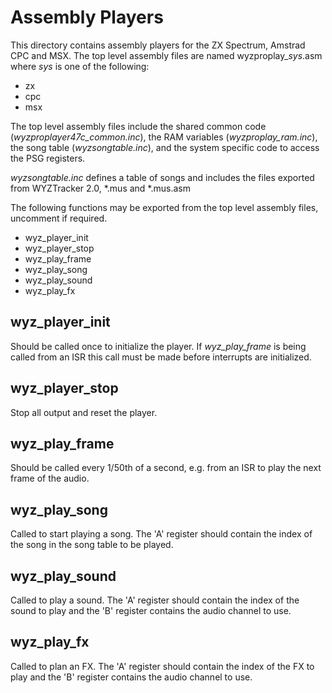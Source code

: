 # Assembly Players

This directory contains assembly players for the ZX Spectrum, Amstrad CPC and MSX. The top level assembly files are named wyzproplay_*sys*.asm where *sys* is one of the following:

* zx
* cpc
* msx

The top level assembly files include the shared common code (*wyzproplayer47c_common.inc*), the RAM variables (*wyzproplay_ram.inc*), the song table (*wyzsongtable.inc*), and the system specific code to access the PSG registers.

*wyzsongtable.inc* defines a table of songs and includes the files exported from WYZTracker 2.0, *.mus and *.mus.asm

The following functions may be exported from the top level assembly files, uncomment if required.

* wyz_player_init
* wyz_player_stop
* wyz_play_frame
* wyz_play_song
* wyz_play_sound
* wyz_play_fx

## wyz_player_init

Should be called once to initialize the player. If *wyz_play_frame* is being called from an ISR this call must be made before interrupts are initialized.

## wyz_player_stop

Stop all output and reset the player.

## wyz_play_frame

Should be called every 1/50th of a second, e.g. from an ISR to play the next frame of the audio.

## wyz_play_song

Called to start playing a song. The 'A' register should contain the index of the song in the song table to be played.

## wyz_play_sound

Called to play a sound. The 'A' register should contain the index of the sound to play and the 'B' register contains the audio channel to use.

## wyz_play_fx

Called to plan an FX. The 'A' register should contain the index of the FX to play and the 'B' register contains the audio channel to use.
